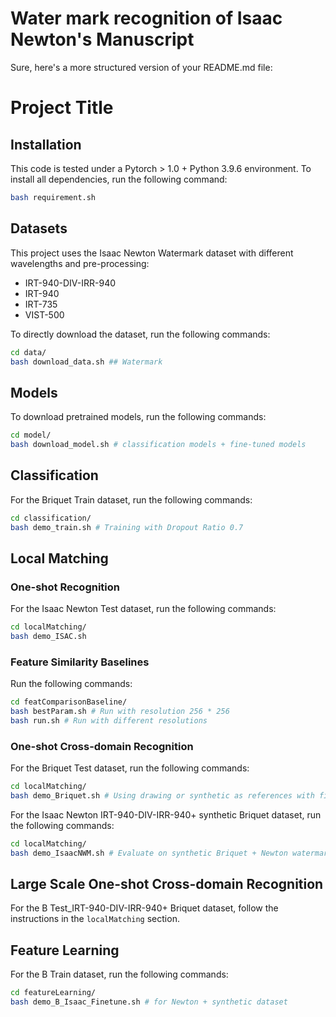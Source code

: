 # Water mark recognition of Isaac Newton's Manuscript
Sure, here's a more structured version of your README.md file:

# Project Title

## Installation

This code is tested under a Pytorch > 1.0 + Python 3.9.6 environment. To install all dependencies, run the following command:

```bash
bash requirement.sh
```

## Datasets

This project uses the Isaac Newton Watermark dataset with different wavelengths and pre-processing:

- IRT-940-DIV-IRR-940
- IRT-940
- IRT-735
- VIST-500

To directly download the dataset, run the following commands:

```bash
cd data/
bash download_data.sh ## Watermark 
```

## Models

To download pretrained models, run the following commands:

```bash
cd model/
bash download_model.sh # classification models + fine-tuned models
```

## Classification

For the Briquet Train dataset, run the following commands:

```bash
cd classification/
bash demo_train.sh # Training with Dropout Ratio 0.7
```

## Local Matching

### One-shot Recognition

For the Isaac Newton Test dataset, run the following commands:

```bash
cd localMatching/
bash demo_ISAC.sh 
```

### Feature Similarity Baselines

Run the following commands:

```bash
cd featComparisonBaseline/
bash bestParam.sh # Run with resolution 256 * 256
bash run.sh # Run with different resolutions
```

### One-shot Cross-domain Recognition

For the Briquet Test dataset, run the following commands:

```bash
cd localMatching/
bash demo_Briquet.sh # Using drawing or synthetic as references with finetuned model
```

For the Isaac Newton IRT-940-DIV-IRR-940+ synthetic Briquet dataset, run the following commands:

```bash
cd localMatching/
bash demo_IsaacNWM.sh # Evaluate on synthetic Briquet + Newton watermark dataset with / without finetuned model
```

## Large Scale One-shot Cross-domain Recognition

For the B Test_IRT-940-DIV-IRR-940+ Briquet dataset, follow the instructions in the `localMatching` section.

## Feature Learning

For the B Train dataset, run the following commands:

```bash
cd featureLearning/
bash demo_B_Isaac_Finetune.sh # for Newton + synthetic dataset
```
